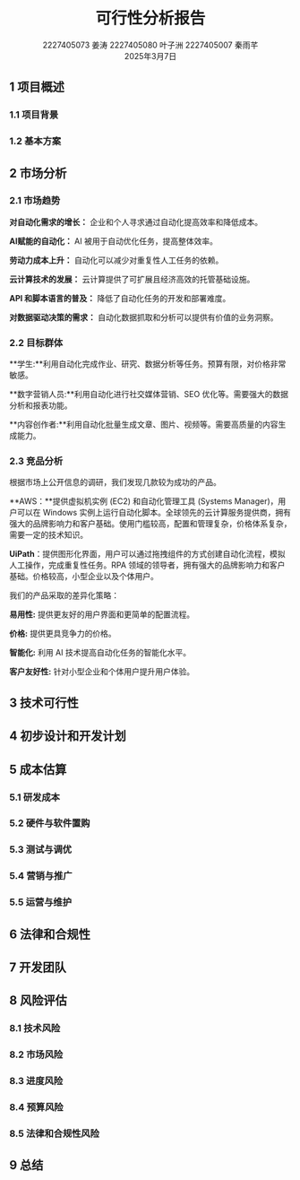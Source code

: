 # <center>**可行性分析报告**</center>
<center>2227405073 姜涛 2227405080 叶子洲 2227405007 秦雨芊</center> 
<center>2025年3月7日</center>

## 1 项目概述
### 1.1 项目背景

### 1.2 基本方案

## 2 市场分析
### 2.1 市场趋势
**对自动化需求的增长：** 企业和个人寻求通过自动化提高效率和降低成本。

**AI赋能的自动化：** AI 被用于自动优化任务，提高整体效率。

**劳动力成本上升：** 自动化可以减少对重复性人工任务的依赖。

**云计算技术的发展：** 云计算提供了可扩展且经济高效的托管基础设施。

**API 和脚本语言的普及：** 降低了自动化任务的开发和部署难度。

**对数据驱动决策的需求：** 自动化数据抓取和分析可以提供有价值的业务洞察。

### 2.2 目标群体
**学生:**利用自动化完成作业、研究、数据分析等任务。预算有限，对价格非常敏感。

**数字营销人员:**利用自动化进行社交媒体营销、SEO 优化等。需要强大的数据分析和报表功能。

**内容创作者:**利用自动化批量生成文章、图片、视频等。需要高质量的内容生成能力。

### 2.3 竞品分析
根据市场上公开信息的调研，我们发现几款较为成功的产品。

**AWS：**提供虚拟机实例 (EC2) 和自动化管理工具 (Systems Manager)，用户可以在 Windows 实例上运行自动化脚本。全球领先的云计算服务提供商，拥有强大的品牌影响力和客户基础。使用门槛较高，配置和管理复杂，价格体系复杂，需要一定的技术知识。

**UiPath**：提供图形化界面，用户可以通过拖拽组件的方式创建自动化流程，模拟人工操作，完成重复性任务。RPA 领域的领导者，拥有强大的品牌影响力和客户基础。价格较高，小型企业以及个体用户。

我们的产品采取的差异化策略：

**易用性:** 提供更友好的用户界面和更简单的配置流程。

**价格:** 提供更具竞争力的价格。

**智能化:** 利用 AI 技术提高自动化任务的智能化水平。

**客户友好性:** 针对小型企业和个体用户提升用户体验。

## 3 技术可行性

## 4 初步设计和开发计划

## 5 成本估算
### 5.1 研发成本

### 5.2 硬件与软件置购

### 5.3 测试与调优

### 5.4 营销与推广

### 5.5 运营与维护

## 6 法律和合规性

## 7 开发团队

## 8 风险评估
### 8.1 技术风险

### 8.2 市场风险

### 8.3 进度风险

### 8.4 预算风险

### 8.5 法律和合规性风险

## 9 总结
